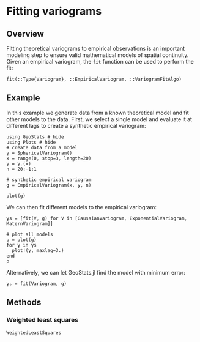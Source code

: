 # Fitting variograms

## Overview

Fitting theoretical variograms to empirical observations is an important
modeling step to ensure valid mathematical models of spatial continuity.
Given an empirical variogram, the `fit` function can be used to perform the fit:

```@docs
fit(::Type{Variogram}, ::EmpiricalVariogram, ::VariogramFitAlgo)
```

## Example

In this example we generate data from a known theoretical model and fit
other models to the data. First, we select a single model and evaluate it
at different lags to create a synthetic empirical variogram:

```@example variofit
using GeoStats # hide
using Plots # hide
# create data from a model
γ = SphericalVariogram()
x = range(0, stop=3, length=20)
y = γ.(x)
n = 20:-1:1

# synthetic empirical variogram
g = EmpiricalVariogram(x, y, n)

plot(g)
```

We can then fit different models to the empirical variogram:

```@example variofit
γs = [fit(V, g) for V in [GaussianVariogram, ExponentialVariogram, MaternVariogram]]

# plot all models
p = plot(g)
for γ in γs
  plot!(γ, maxlag=3.)
end
p
```

Alternatively, we can let GeoStats.jl find the model with minimum error:

```@example variofit
γₒ = fit(Variogram, g)
```

## Methods

### Weighted least squares

```@docs
WeightedLeastSquares
```
